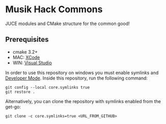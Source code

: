 # Musik Hack Commons

JUCE modules and CMake structure for the common good!

## Prerequisites

- cmake 3.2+
- MAC: [XCode](https://apps.apple.com/us/app/xcode/id497799835)
- WIN: [Visual Studio](https://visualstudio.microsoft.com)

In order to use this repository on windows you must enable symlinks and [Developer Mode](https://learn.microsoft.com/en-us/windows/apps/get-started/enable-your-device-for-development). Inside this repository, run the following command:

    git config --local core.symlinks true
    git restore .

Alternatively, you can clone the repository with symlinks enabled from the get-go:

    git clone -c core.symlinks=true <URL_FROM_GITHUB>
